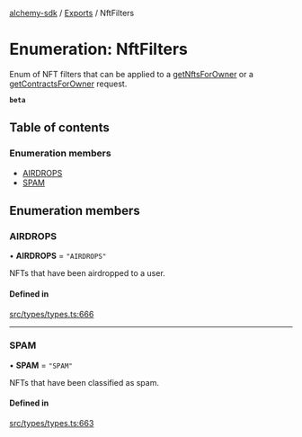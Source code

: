 [alchemy-sdk](../README.md) / [Exports](../modules.md) / NftFilters

# Enumeration: NftFilters

Enum of NFT filters that can be applied to a [getNftsForOwner](../classes/NftNamespace.md#getnftsforowner) or a
[getContractsForOwner](../classes/NftNamespace.md#getcontractsforowner) request.

**`beta`**

## Table of contents

### Enumeration members

- [AIRDROPS](NftFilters.md#airdrops)
- [SPAM](NftFilters.md#spam)

## Enumeration members

### AIRDROPS

• **AIRDROPS** = `"AIRDROPS"`

NFTs that have been airdropped to a user.

#### Defined in

[src/types/types.ts:666](https://github.com/alchemyplatform/alchemy-sdk-js/blob/c023713/src/types/types.ts#L666)

___

### SPAM

• **SPAM** = `"SPAM"`

NFTs that have been classified as spam.

#### Defined in

[src/types/types.ts:663](https://github.com/alchemyplatform/alchemy-sdk-js/blob/c023713/src/types/types.ts#L663)
